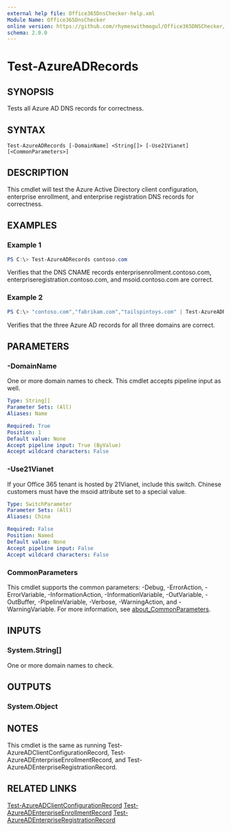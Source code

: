 ```yaml
---
external help file: Office365DnsChecker-help.xml
Module Name: Office365DnsChecker
online version: https://github.com/rhymeswithmogul/Office365DNSChecker/blob/main/man/en-US/Test-AzureADRecords.md
schema: 2.0.0
---
```


# Test-AzureADRecords

## SYNOPSIS
Tests all Azure AD DNS records for correctness.

## SYNTAX

```
Test-AzureADRecords [-DomainName] <String[]> [-Use21Vianet] [<CommonParameters>]
```

## DESCRIPTION
This cmdlet will test the Azure Active Directory client configuration, enterprise enrollment, and enterprise registration DNS records for correctness.

## EXAMPLES

### Example 1
```powershell
PS C:\> Test-AzureADRecords contoso.com
```

Verifies that the DNS CNAME records enterprisenrollment.contoso.com, enterpriseregistration.contoso.com, and msoid.contoso.com are correct.

### Example 2
```powershell
PS C:\> "contoso.com","fabrikam.com","tailspintoys.com" | Test-AzureADRecords
```

Verifies that the three Azure AD records for all three domains are correct.

## PARAMETERS

### -DomainName
One or more domain names to check.  This cmdlet accepts pipeline input as well.

```yaml
Type: String[]
Parameter Sets: (All)
Aliases: Name

Required: True
Position: 1
Default value: None
Accept pipeline input: True (ByValue)
Accept wildcard characters: False
```

### -Use21Vianet
If your Office 365 tenant is hosted by 21Vianet, include this switch.  Chinese customers must have the msoid attribute set to a special value.

```yaml
Type: SwitchParameter
Parameter Sets: (All)
Aliases: China

Required: False
Position: Named
Default value: None
Accept pipeline input: False
Accept wildcard characters: False
```

### CommonParameters
This cmdlet supports the common parameters: -Debug, -ErrorAction, -ErrorVariable, -InformationAction, -InformationVariable, -OutVariable, -OutBuffer, -PipelineVariable, -Verbose, -WarningAction, and -WarningVariable. For more information, see [about_CommonParameters](http://go.microsoft.com/fwlink/?LinkID=113216).

## INPUTS

### System.String[]
One or more domain names to check.

## OUTPUTS

### System.Object

## NOTES
This cmdlet is the same as running Test-AzureADClientConfigurationRecord, Test-AzureADEnterpriseEnrollmentRecord, and Test-AzureADEnterpriseRegistrationRecord.

## RELATED LINKS

[Test-AzureADClientConfigurationRecord]()
[Test-AzureADEnterpriseEnrollmentRecord]()
[Test-AzureADEnterpriseRegistrationRecord]()